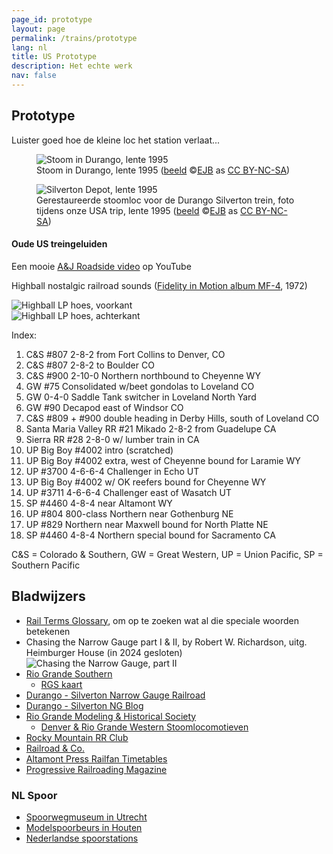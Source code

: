 ```yaml
---
page_id: prototype
layout: page
permalink: /trains/prototype
lang: nl
title: US Prototype
description: Het echte werk
nav: false
---
```


## Prototype

Luister goed hoe de kleine loc het station verlaat...

<div class="row">
<div class="col-sm">
<figure><img src='{{ "/assets/img/trains2/a2y012.jpg" | relative_url }}' alt='Stoom in Durango, lente 1995' class='img-fluid'>
<figcaption class="kleiner">Stoom in Durango, lente 1995 (<a prefix="dct: https://purl.org/dc/terms/" href="https://purl.org/dc/dcmitype/Image" property="dct:title" rel="dct:type">beeld</a> &copy;<a prefix="cc: https://creativecommons.org/ns#" href="https://www.ebroerse.nl" property="cc:attributionName" rel="cc:attributionURL">EJB</a> as <a rel="license" href="https://creativecommons.org/licenses/by-nc-sa/4.0/">CC BY-NC-SA</a>)</figcaption></figure>
</div>
<div class="col-sm">
<figure>
<img src='{{ "/assets/img/trains2/a2y013.jpg" | relative_url }}' alt='Silverton Depot, lente 1995' class='img-fluid'>
<figcaption class="kleiner">Gerestaureerde stoomloc voor de Durango Silverton trein, foto tijdens onze USA trip, lente 1995 (<a prefix="dct: https://purl.org/dc/terms/" href="https://purl.org/dc/dcmitype/Image" property="dct:title" rel="dct:type">beeld</a> &copy;<a prefix="cc: https://creativecommons.org/ns#" href="https://www.ebroerse.nl" property="cc:attributionName" rel="cc:attributionURL">EJB</a> as <a rel="license" href="https://creativecommons.org/licenses/by-nc-sa/4.0/">CC BY-NC-SA</a>)</figcaption>
</figure>
</div>
</div>

<h4>Oude US treingeluiden</h4>

Een mooie [A&J Roadside video](https://youtu.be/6eEx6bTN7ok?feature=shared) op YouTube

Highball nostalgic railroad sounds ([Fidelity in Motion album MF-4](https://www.discogs.com/release/8567915-Jim-Ameche-Highball), 1972)

<div class="row">
<div class="col-sm">
<img src='{{ "/assets/img/trains2/IMG_9735-front.jpg" | relative_url }}' alt='Highball LP hoes, voorkant' class='img-fluid'>
</div>
<div class="col-sm">
<img src='{{ "/assets/img/trains2/IMG_9736-rear.jpg" | relative_url }}' alt='Highball LP hoes, achterkant' class='img-fluid'>
</div>
</div>

Index:

<ol>
<li>C&amp;S #807 2-8-2 from Fort Collins to Denver, CO</li>
<li>C&amp;S #807 2-8-2 to Boulder CO</li>
<li>C&amp;S #900 2-10-0 Northern northbound to Cheyenne WY</li>
<li>GW #75 Consolidated w/beet gondolas to Loveland CO</li>
<li>GW 0-4-0 Saddle Tank switcher in Loveland North Yard</li>
<li>GW #90 Decapod east of Windsor CO</li>
<li>C&amp;S #809 + #900 double heading in Derby Hills, south of Loveland CO</li>
<li>Santa Maria Valley RR #21 Mikado 2-8-2 from Guadelupe CA</li>
<li>Sierra RR #28 2-8-0 w/ lumber train in CA</li>
<li>UP Big Boy #4002 intro (scratched)</li>
<li>UP Big Boy #4002 extra, west of Cheyenne bound for Laramie WY</li>
<li>UP #3700 4-6-6-4 Challenger in Echo UT</li>
<li>UP Big Boy #4002 w/ OK reefers bound for Cheyenne WY</li>
<li>UP #3711 4-6-6-4 Challenger east of Wasatch UT</li>
<li>SP #4460 4-8-4 near Altamont WY</li>
<li>UP #804 800-class Northern near Gothenburg NE</li>
<li>UP #829 Northern near Maxwell bound for North Platte NE</li>
<li>SP #4460 4-8-4 Northern special bound for Sacramento CA</li>
</ol>

C&amp;S = Colorado &amp; Southern, GW = Great Western, UP = Union Pacific, SP = Southern Pacific

## Bladwijzers

<ul>
<li><a href="https://en.m.wikipedia.org/wiki/Glossary_of_rail_transport_terms">Rail Terms Glossary</a>, om op te zoeken wat al die speciale woorden betekenen</li>
<li>Chasing the Narrow Gauge part I &amp; II, by Robert W. Richardson, uitg. Heimburger House (in 2024 gesloten)<br>
<img src='{{ "/assets/img/trains2/RioGrandeVol2.jpg" | relative_url }}' alt='Chasing the Narrow Gauge, part II' class='img-fluid'>
</li>
<li><a href="https://nn3.tripod.com/index.htm">Rio Grande Southern</a>
<ul>
<li><a href="https://nn3.tripod.com/rgsmap.htm">RGS kaart</a></li>
</ul></li>
<li><a href="https://www.durangotrain.com/">Durango - Silverton Narrow Gauge Railroad</a></li>
<li><a href="https://www.durangotrain.com/blog/">Durango - Silverton NG Blog</a></li>
<li><a href="http://rgmhs.org/">Rio Grande Modeling &amp; Historical Society</a>
<ul>
<li><a href="https://www.drgw.net/info/Steam">Denver &amp; Rio Grande Western Stoomlocomotieven</a></li>
</ul></li>
<li><a href="https://www.rockymtnrrclub.org/">Rocky Mountain RR Club</a></li>
<li><a href="https://www.freiwald.com/">Railroad &amp; Co.</a></li>
<li><a href="https://www.altamontpress.com/">Altamont Press Railfan Timetables</a></li>
<li><a href="https://www.progressiverailroading.com/">Progressive Railroading Magazine</a></li>
</ul>

### NL Spoor

<ul>
<li><a href="https://www.spoorwegmuseum.nl/">Spoorwegmuseum in Utrecht</a></li>
<li><a href="https://www.modelspoorbeurs.nl/">Modelspoorbeurs in Houten</a></li>
<li><a href="https://www.stationsweb.nl/">Nederlandse spoorstations</a></li>
</ul>
